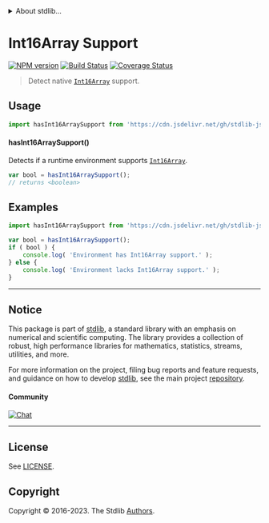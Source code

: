 <!--

@license Apache-2.0

Copyright (c) 2018 The Stdlib Authors.

Licensed under the Apache License, Version 2.0 (the "License");
you may not use this file except in compliance with the License.
You may obtain a copy of the License at

   http://www.apache.org/licenses/LICENSE-2.0

Unless required by applicable law or agreed to in writing, software
distributed under the License is distributed on an "AS IS" BASIS,
WITHOUT WARRANTIES OR CONDITIONS OF ANY KIND, either express or implied.
See the License for the specific language governing permissions and
limitations under the License.

-->


<details>
  <summary>
    About stdlib...
  </summary>
  <p>We believe in a future in which the web is a preferred environment for numerical computation. To help realize this future, we've built stdlib. stdlib is a standard library, with an emphasis on numerical and scientific computation, written in JavaScript (and C) for execution in browsers and in Node.js.</p>
  <p>The library is fully decomposable, being architected in such a way that you can swap out and mix and match APIs and functionality to cater to your exact preferences and use cases.</p>
  <p>When you use stdlib, you can be absolutely certain that you are using the most thorough, rigorous, well-written, studied, documented, tested, measured, and high-quality code out there.</p>
  <p>To join us in bringing numerical computing to the web, get started by checking us out on <a href="https://github.com/stdlib-js/stdlib">GitHub</a>, and please consider <a href="https://opencollective.com/stdlib">financially supporting stdlib</a>. We greatly appreciate your continued support!</p>
</details>

# Int16Array Support

[![NPM version][npm-image]][npm-url] [![Build Status][test-image]][test-url] [![Coverage Status][coverage-image]][coverage-url] <!-- [![dependencies][dependencies-image]][dependencies-url] -->

> Detect native [`Int16Array`][mdn-int16array] support.



<section class="usage">

## Usage

```javascript
import hasInt16ArraySupport from 'https://cdn.jsdelivr.net/gh/stdlib-js/assert-has-int16array-support@v0.1.1-deno/mod.js';
```

#### hasInt16ArraySupport()

Detects if a runtime environment supports [`Int16Array`][mdn-int16array].

```javascript
var bool = hasInt16ArraySupport();
// returns <boolean>
```

</section>

<!-- /.usage -->

<section class="examples">

## Examples

<!-- eslint no-undef: "error" -->

```javascript
import hasInt16ArraySupport from 'https://cdn.jsdelivr.net/gh/stdlib-js/assert-has-int16array-support@v0.1.1-deno/mod.js';

var bool = hasInt16ArraySupport();
if ( bool ) {
    console.log( 'Environment has Int16Array support.' );
} else {
    console.log( 'Environment lacks Int16Array support.' );
}
```

</section>

<!-- /.examples -->



<!-- Section for related `stdlib` packages. Do not manually edit this section, as it is automatically populated. -->

<section class="related">

</section>

<!-- /.related -->

<!-- Section for all links. Make sure to keep an empty line after the `section` element and another before the `/section` close. -->


<section class="main-repo" >

* * *

## Notice

This package is part of [stdlib][stdlib], a standard library with an emphasis on numerical and scientific computing. The library provides a collection of robust, high performance libraries for mathematics, statistics, streams, utilities, and more.

For more information on the project, filing bug reports and feature requests, and guidance on how to develop [stdlib][stdlib], see the main project [repository][stdlib].

#### Community

[![Chat][chat-image]][chat-url]

---

## License

See [LICENSE][stdlib-license].


## Copyright

Copyright &copy; 2016-2023. The Stdlib [Authors][stdlib-authors].

</section>

<!-- /.stdlib -->

<!-- Section for all links. Make sure to keep an empty line after the `section` element and another before the `/section` close. -->

<section class="links">

[npm-image]: http://img.shields.io/npm/v/@stdlib/assert-has-int16array-support.svg
[npm-url]: https://npmjs.org/package/@stdlib/assert-has-int16array-support

[test-image]: https://github.com/stdlib-js/assert-has-int16array-support/actions/workflows/test.yml/badge.svg?branch=v0.1.1
[test-url]: https://github.com/stdlib-js/assert-has-int16array-support/actions/workflows/test.yml?query=branch:v0.1.1

[coverage-image]: https://img.shields.io/codecov/c/github/stdlib-js/assert-has-int16array-support/main.svg
[coverage-url]: https://codecov.io/github/stdlib-js/assert-has-int16array-support?branch=main

<!--

[dependencies-image]: https://img.shields.io/david/stdlib-js/assert-has-int16array-support.svg
[dependencies-url]: https://david-dm.org/stdlib-js/assert-has-int16array-support/main

-->

[chat-image]: https://img.shields.io/gitter/room/stdlib-js/stdlib.svg
[chat-url]: https://app.gitter.im/#/room/#stdlib-js_stdlib:gitter.im

[stdlib]: https://github.com/stdlib-js/stdlib

[stdlib-authors]: https://github.com/stdlib-js/stdlib/graphs/contributors

[cli-section]: https://github.com/stdlib-js/assert-has-int16array-support#cli
[cli-url]: https://github.com/stdlib-js/assert-has-int16array-support/tree/cli
[@stdlib/assert-has-int16array-support]: https://github.com/stdlib-js/assert-has-int16array-support/tree/main

[umd]: https://github.com/umdjs/umd
[es-module]: https://developer.mozilla.org/en-US/docs/Web/JavaScript/Guide/Modules

[deno-url]: https://github.com/stdlib-js/assert-has-int16array-support/tree/deno
[umd-url]: https://github.com/stdlib-js/assert-has-int16array-support/tree/umd
[esm-url]: https://github.com/stdlib-js/assert-has-int16array-support/tree/esm
[branches-url]: https://github.com/stdlib-js/assert-has-int16array-support/blob/main/branches.md

[stdlib-license]: https://raw.githubusercontent.com/stdlib-js/assert-has-int16array-support/main/LICENSE

[mdn-int16array]: https://developer.mozilla.org/en-US/docs/Web/JavaScript/Reference/Global_Objects/Int16Array

</section>

<!-- /.links -->

